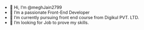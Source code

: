 - 👋 Hi, I’m @meghJain2799
- 👀 I’m a passionate Front-End Developer
- 🌱 I’m currently pursuing front end course from Digikul PVT. LTD.
- 💞️ I’m looking for Job to prove my skills.

<!---
meghJain2799/meghJain2799 is a ✨ special ✨ repository because its `README.md` (this file) appears on your GitHub profile.
You can click the Preview link to take a look at your changes.
--->
